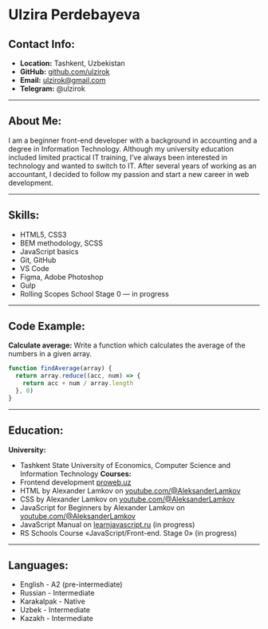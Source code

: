 # Ulzira Perdebayeva

## Contact Info:
- **Location:** Tashkent, Uzbekistan
- **GitHub:** [github.com/ulzirok](https://github.com/ulzirok)
- **Email:** ulzirok@gmail.com
- **Telegram:** @ulzirok

---

## About Me:
I am a beginner front-end developer with a background in accounting and a degree in Information Technology. Although my university education included limited practical IT training, I’ve always been interested in technology and wanted to switch to IT. After several years of working as an accountant, I decided to follow my passion and start a new career in web development.

---

## Skills:
- HTML5, CSS3
- BEM methodology, SCSS
- JavaScript basics
- Git, GitHub
- VS Code
- Figma, Adobe Photoshop
- Gulp
- Rolling Scopes School Stage 0 — in progress

---

## Code Example:
**Calculate average:** Write a function which calculates the average of the numbers in a given array.

```javascript
function findAverage(array) {
  return array.reduce((acc, num) => {
    return acc + num / array.length
  }, 0)
}
```

---

## Education:
**University:** 
- Tashkent State University of Economics, Computer Science and Information Technology
**Courses:**
- Frontend development [proweb.uz](https://proweb.uz/uz/courses/web-development)
- HTML by Alexander Lamkov on [youtube.com/@AleksanderLamkov](https://www.youtube.com/watch?v=yE4Rlp0OeVc&list=PL0MUAHwery4ot0KmgGxlBSB7rXssLeA6h)
- CSS by Alexander Lamkov on [youtube.com/@AleksanderLamkov](https://www.youtube.com/watch?v=PEQ3i9q3ez8&list=PL0MUAHwery4o9I7QQVj_RP4ZVpmdx6evz)
- JavaScript for Beginners by Alexander Lamkov on [youtube.com/@AleksanderLamkov](https://www.youtube.com/watch?v=nCgFdChjnds&list=PL0MUAHwery4qn4Y27iUxmzC-JiauX7vSL)
- JavaScript Manual on [learnjavascript.ru](https://learn.javascript.ru/first-steps) (in progress)
- RS Schools Course «JavaScript/Front-end. Stage 0» (in progress)

---

## Languages:
- English - A2 (pre-intermediate)
- Russian - Intermediate
- Karakalpak - Native
- Uzbek - Intermediate
- Kazakh - Intermediate


